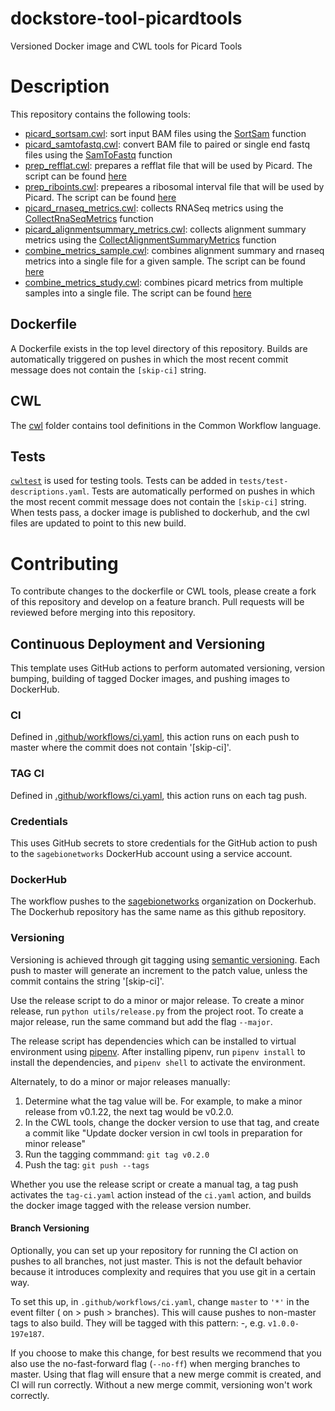 # dockstore-tool-picardtools
Versioned Docker image and CWL tools for Picard Tools

# Description
This repository contains the following tools:

- [picard_sortsam.cwl](cwl/picard_sortsam.cwl): sort input BAM files using the [SortSam](https://broadinstitute.github.io/picard/command-line-overview.html#SortSam) function
- [picard_samtofastq.cwl](cwl/picard_samtofastq.cwl): convert BAM file to paired or single end fastq files using the [SamToFastq](https://broadinstitute.github.io/picard/command-line-overview.html#SamToFastq) function 
- [prep_refflat.cwl](cwl/prep_refflat.cwl): prepares a refflat file that will be used by Picard. The script can be found [here](bin/make_refflat.sh)
- [prep_riboints.cwl](cwl/prep_riboints.cwl): prepeares a ribosomal interval file that will be used by Picard. The script can be found [here](bin/make_riboints.sh)
- [picard_rnaseq_metrics.cwl](cwl/picard_rnaseq_metrics.cwl): collects RNASeq metrics using the [CollectRnaSeqMetrics](https://broadinstitute.github.io/picard/command-line-overview.html#CollectRnaSeqMetrics) function
- [picard_alignmentsummary_metrics.cwl](cwl/picard_alignmentsummary_metrics.cwl): collects alignment summary metrics using the [CollectAlignmentSummaryMetrics](https://broadinstitute.github.io/picard/command-line-overview.html#CollectAlignmentSummaryMetrics) function
- [combine_metrics_sample.cwl](cwl/combine_metrics_sample.cwl): combines alignment summary and rnaseq metrics into a single file for a given sample. The script can be found [here](bin/combine_metrics_sample.py)
- [combine_metrics_study.cwl](cwl/combine_metrics_study.cwl): combines picard metrics from multiple samples into a single file. The script can be found [here](bin/combine_metrics_study.R)

## Dockerfile

A Dockerfile exists in the top level directory of this repository. Builds are automatically triggered on pushes in which the most recent commit message does not contain the `[skip-ci]` string.

## CWL

The [cwl](cwl) folder contains tool definitions in the Common Workflow language.

## Tests

[`cwltest`](https://github.com/common-workflow-language/cwltest) is used for
testing tools. Tests can be added in `tests/test-descriptions.yaml`. Tests are automatically performed on pushes in which the most recent commit message does not contain the `[skip-ci]` string.  When tests pass, a docker image is published to dockerhub, and the cwl files are updated to point to this new build.

# Contributing

To contribute changes to the dockerfile or CWL tools, please create a fork of this repository and develop on a feature branch. Pull requests will be reviewed before merging into this repository.

## Continuous Deployment and Versioning

This template uses GitHub actions to perform automated versioning, version
bumping, building of tagged Docker images, and pushing images to DockerHub.

### CI
Defined in [.github/workflows/ci.yaml](.github/workflows/ci.yaml), this action
runs on each push to master where the commit does not contain '[skip-ci]'.

### TAG CI
Defined in [.github/workflows/ci.yaml](.github/workflows/tag-ci.yaml), this action
runs on each tag push.

### Credentials

This uses GitHub secrets to store credentials for the GitHub action to push to
the `sagebionetworks` DockerHub account using a service account.

### DockerHub

The workflow pushes to the [sagebionetworks](https://hub.docker.com/orgs/sagebionetworks) organization on Dockerhub. The Dockerhub repository has the same name as this github repository. 

### Versioning
Versioning is achieved through git tagging using
[semantic versioning](https://semver.org/). Each push to master will generate an
increment to the patch value, unless the commit contains the string '[skip-ci]'.

Use the release script to do a minor or major release.
To create a minor release, run `python utils/release.py` from the project root.
To create a major release, run the same command but add the flag `--major`.

The release script has dependencies which can be installed to virtual
environment using [pipenv](https://pipenv.pypa.io/en/latest/). After installing
pipenv, run `pipenv install` to install the dependencies, and `pipenv shell`
to activate the environment.

Alternately, to do a minor or major releases manually:
1. Determine what the tag value will be. For example, to make a minor release from v0.1.22, the next tag would be v0.2.0.
1. In the CWL tools, change the docker version to use that tag, and create a commit like "Update docker version in cwl tools in preparation for minor release"
1. Run the tagging commmand: `git tag v0.2.0`
1. Push the tag: `git push --tags`

Whether you use the release script or create a manual tag, a tag push activates
the `tag-ci.yaml` action instead of the `ci.yaml` action, and builds the docker
image tagged with the release version number.

#### Branch Versioning
Optionally, you can set up your repository for running the CI action on pushes
to all branches, not just master. This is not the default behavior because it
introduces complexity and requires that you use git in a certain way.

To set this up, in `.github/workflows/ci.yaml`, change `master` to `'*'` in the
event filter ( on > push > branches). This will cause pushes to non-master tags
to also build. They will be tagged with this pattern: <semver>-<git-short-sha>,
e.g. `v1.0.0-197e187`.

If you choose to make this change, for best results we recommend that you also
use the no-fast-forward flag (`--no-ff`) when merging branches to master. Using
that flag will ensure that a new merge commit is created, and CI will run
correctly. Without a new merge commit, versioning won't work correctly.

